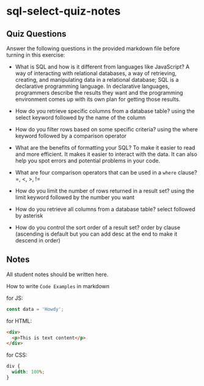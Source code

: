 # sql-select-quiz-notes

## Quiz Questions

Answer the following questions in the provided markdown file before turning in this exercise:

- What is SQL and how is it different from languages like JavaScript?
  A way of interacting with relational databases, a way of retrieving, creating, and manipulating data in a relational database; SQL is a declarative programming language. In declarative languages, programmers describe the results they want and the programming environment comes up with its own plan for getting those results.

- How do you retrieve specific columns from a database table?
  using the select keyword followed by the name of the column

- How do you filter rows based on some specific criteria?
  using the where keyword followed by a comparison operator

- What are the benefits of formatting your SQL?
  To make it easier to read and more efficient. It makes it easier to interact with the data. It can also help you spot errors and potential problems in your code.

- What are four comparison operators that can be used in a `where` clause?
  =, <, >, !=

- How do you limit the number of rows returned in a result set?
  using the limit keyword followed by the number you want

- How do you retrieve all columns from a database table?
  select followed by asterisk

- How do you control the sort order of a result set?
  order by clause (ascending is default but you can add desc at the end to make it descend in order)

## Notes

All student notes should be written here.

How to write `Code Examples` in markdown

for JS:

```javascript
const data = 'Howdy';
```

for HTML:

```html
<div>
  <p>This is text content</p>
</div>
```

for CSS:

```css
div {
  width: 100%;
}
```
